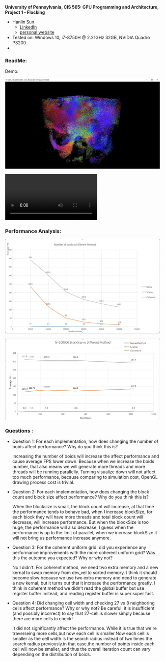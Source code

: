 **University of Pennsylvania, CIS 565: GPU Programming and Architecture,
Project 1 - Flocking**

* Hanlin Sun
  *  [LinkedIn](https://www.linkedin.com/in/hanlin-sun-7162941a5/)
  *  [personal website](https://hanlinsun.github.io/)
* Tested on:  Windows 10, i7-8750H @ 2.21GHz 32GB, NVIDIA Quadro P3200
* 
### ReadMe:

Demo:

![Demo graph](images/demograph.JPG)

![Demo video](images/output.mp4)

### Performance Analysis:

![number of boids](images/graph.JPG)

![number of BlockSize](images/graph2.JPG)

### Questions : 
* Question 1: For each implementation, how does changing the number of boids affect performance? Why do you think this is?

  Increasing the number of boids will increase the affect performance and cause average FPS lower down. Because when we increase the boids number, that also means we will generate more threads and more threads will be running parallelly. Turning visualize down will not affect too much performance, because comparing to simulation cost, OpenGL drawing process cost is trivial. 

* Question 2: For each implementation, how does changing the block count and block size affect performance? Why do you think this is?

  When the blocksize is small, the block count will increase, at that time the performance tends to behave bad, when I increase blockSize, for each block they will have more threads and total block count will decrease, will increase performance.
  But when the blockSize is too huge, the performance will also decrease, I guess when the performance is up to the limit of parallel, when we increase blockSize it will not bring us performance increase anymore.

* Question 3: For the coherent uniform grid: did you experience any performance improvements with the more coherent uniform grid? Was this the outcome you expected? Why or why not?
  
  No I didn't. For coherent method, we need two extra memory and a new kernal to swap memory from dev_vel to sorted memory. I think it should become slow because we use two extra memory and need to generate a new kernal, but it turns out that it increase the performance greatly.
  I think in coherent method we didn't read the global buffer but use register buffer instead, and reading register buffer is super super fast.

* Question 4: Did changing cell width and checking 27 vs 8 neighboring cells affect performance? Why or why not? Be careful: it is insufficient (and possibly incorrect) to say that 27-cell is slower simply because there are more cells to check!
  
  It did not significantly affect the performance. While it is true that we're traverseing more cells,but now each cell is smaller.Now each cell is smaller as the cell width is the search radius instead of two times the search radius previously.in that case,the number of points inside each cell will now be smaller, and thus the overall iteration count can vary depending on the distribution of boids.